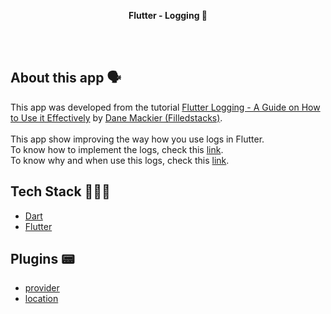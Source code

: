 <!-- header section -->
<p align="center">
  <span><b>Flutter -  Logging 📗</b></span><br/>
</p>
<!-- header section END -->

<br/>

<!-- show case/gif section -->

<!-- show case/gif section END -->

<br/>

<!-- about app and course section -->

## About this app 🗣

This app was developed from the tutorial [Flutter Logging - A Guide on How to Use it Effectively](https://www.youtube.com/watch?v=c5CwHXj21xw&list=PLdTodMosi-BwEwlzjN6EyS1vwGXFo-UlK&index=8) by [Dane Mackier (Filledstacks)](https://www.filledstacks.com/).<br/><br/>
This app show improving the way how you use logs in Flutter.<br/>
To know how to implement the logs, check this [link](https://www.filledstacks.com/snippet/a-guide-to-setting-up-better-logging-in-flutter/).<br/>
To know why and when use this logs, check this [link](https://www.filledstacks.com/post/flutter-logging-a-guide-to-use-it-effectively/).

## Tech Stack 👩🏾‍💻

- [Dart](https://dart.dev/)
- [Flutter](https://flutter.dev/)

## Plugins 📟

- [provider](https://pub.dev/packages/provider)
- [location](https://pub.dev/packages/location)

<!-- about app and course section END -->
